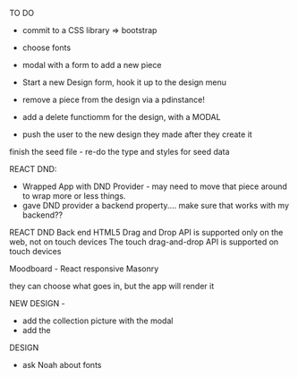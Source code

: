 TO DO
- commit to a CSS library => bootstrap
- choose fonts
- modal with a form to add a new piece

- Start a new Design form, hook it up to the design menu
- remove a piece from the design via a pdinstance!
- add a delete functiomm for the design, with a MODAL
- push the user to the new design they made after they create it




finish the seed file - re-do the type and styles for seed data



REACT DND:

- Wrapped App with DND Provider - may need to move that piece around to wrap more or less things. 
- gave DND provider a backend property.... make sure that works with my backend??

REACT DND Back end
HTML5 Drag and Drop API is supported only on the web, not on touch devices
The touch drag-and-drop API is supported on touch devices

Moodboard - React responsive Masonry



they can choose what goes in, but the app will render it


NEW DESIGN - 
- add the collection picture with the modal 
- add the 



DESIGN
- ask Noah about fonts
